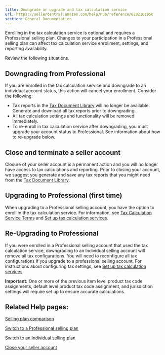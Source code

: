 ```yaml
---
title: Downgrade or upgrade and tax calculation service
url: https://sellercentral.amazon.com/help/hub/reference/G202101950
section: General Documentation
---
```


Enrolling in the tax calculation service is optional and requires a
Professional selling plan. Changes to your participation in a Professional
selling plan can affect tax calculation service enrollment, settings, and
reporting availability.

Review the following situations.

## Downgrading from Professional

If you are enrolled in the tax calculation service and downgrade to an
individual account status, this action will cancel your enrollment. Consider
the following:

  * Tax reports in the [Tax Document Library](/gp/tax/tax-library.html) will no longer be available. Generate and download all tax reports prior to downgrading.
  * All tax calculation settings and functionality will be removed immediately.
  * To re-enroll in tax calculation service after downgrading, you must upgrade your account status to Professional. See information about how to re-upgrade below.

## Close and terminate a seller account

Closure of your seller account is a permanent action and you will no longer
have access to tax calculations and reporting. Prior to closing your account,
we suggest you generate and save any tax reports that you might need from the
[Tax Document Library](/gp/tax/tax-library.html).

## Upgrading to Professional (first time)

When upgrading to a Professional selling account, you have the option to
enroll in the tax calculation service. For information, see [Tax Calculation
Service Terms](/gp/help/200787220) and [Set up tax calculation
services](/gp/help/201706700).

## Re-Upgrading to Professional

If you were enrolled in a Professional selling account that used the tax
calculation service, downgrading to an Individual selling account will remove
all tax configurations. You will need to reconfigure all tax configurations if
you upgrade to a professional selling account. For instructions about
configuring tax settings, see [Set up tax calculation
services](/gp/help/201706700).

**Important:** One or more of the previous item level product tax code
assignments, default level product tax code assignment, and jurisdiction
settings will require set up to ensure accurate calculations.

##  Related Help pages:

[Selling plan comparison](/gp/help/G64491)

[Switch to a Professional selling plan](/gp/help/G201747610)

[Switch to an Individual selling plan](/gp/help/G201710030)

[Close your seller account](/gp/help/G200399470)

